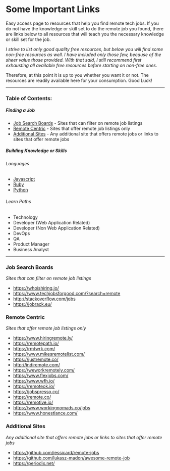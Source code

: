 # Some Important Links
Easy access page to resources that help you find remote tech jobs.
If you do not have the knowledge or skill set to do the remote job you found, there are links below to all resources that will teach you the necessary knowledge or skill set for the job.

*I strive to list only good quality free resources, but below you will find some non-free resources as well. I have included only those few, because of the sheer value those provided. With that said, I still recommend first exhausting all available free resources before starting on non-free ones.*

Therefore, at this point it is up to you whether you want it or not. The resources are readily available here for your consumption.
Good Luck!

---

### Table of Contents:

##### *Finding a Job*
* [Job Search Boards](#job-search-boards) - Sites that can filter on remote job listings
* [Remote Centric](#remote-centric) - Sites that offer remote job listings only
* [Additional Sites](#additional-sites) - Any additional site that offers remote jobs or links to sites that offer remote jobs


##### *Building Knowledge or Skills*

###### Languages
* [Javascript](#javascript)
* [Ruby](#ruby)
* [Python](#python)

###### Learn Paths
* Technology
* Developer (Web Application Related)
* Developer (Non Web Application Related)
* DevOps
* QA
* Product Manager
* Business Analyst

---

### Job Search Boards
*Sites that can filter on remote job listings*
* https://whoishiring.io/
* https://www.techjobsforgood.com/?search=remote
* http://stackoverflow.com/jobs
* https://jobrack.eu/

### Remote Centric
*Sites that offer remote job listings only*
* https://www.hiringremote.ly/
* https://remotepath.io/
* https://rmtwrk.com/
* https://www.mikesremotelist.com/
* https://justremote.co/
* http://indiremote.com/
* https://weworkremotely.com/
* https://www.flexjobs.com/
* https://www.wfh.io/
* https://remoteok.io/
* https://jobspresso.co/
* https://remote.co/
* https://remotive.io/
* https://www.workingnomads.co/jobs
* https://www.honestlance.com/

### Additional Sites
*Any additional site that offers remote jobs or links to sites that offer remote jobs*
* https://github.com/jessicard/remote-jobs
* https://github.com/lukasz-madon/awesome-remote-job
* https://periodix.net/
